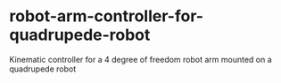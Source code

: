 # robot-arm-controller-for-quadrupede-robot
Kinematic controller for a 4 degree of freedom robot arm mounted on a quadrupede robot
